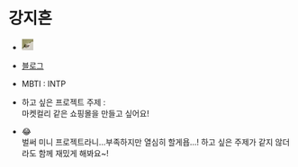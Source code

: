 # 강지흔

* <img src="img\pc.jpg" width="20px" height="20px"/>  

* [블로그](https://velog.io/@heueun)

* MBTI : INTP 

* 하고 싶은 프로젝트 주제 :  
마켓컬리 같은 쇼핑몰을 만들고 싶어요!

* 😂  
벌써 미니 프로젝트라니...부족하지만 열심히 할게욥...! 하고 싶은 주제가 같지 않더라도 함께 재밌게 해봐요~!  
 
